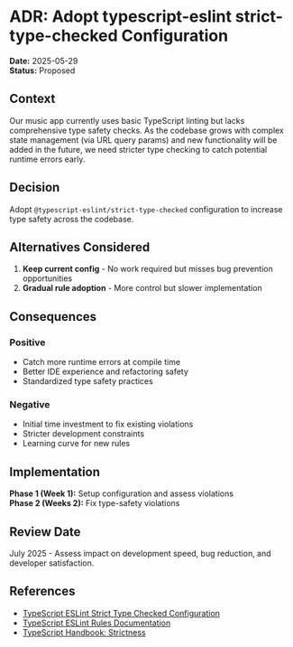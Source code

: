 # ADR: Adopt typescript-eslint strict-type-checked Configuration

**Date:** 2025-05-29  
**Status:** Proposed

## Context

Our music app currently uses basic TypeScript linting but lacks comprehensive type safety checks. As the codebase grows with complex state management (via URL query params) and new functionality will be added in the future, we need stricter type checking to catch potential runtime errors early.

## Decision

Adopt `@typescript-eslint/strict-type-checked` configuration to increase type safety across the codebase.

## Alternatives Considered

1. **Keep current config** - No work required but misses bug prevention opportunities
2. **Gradual rule adoption** - More control but slower implementation

## Consequences

### Positive
- Catch more runtime errors at compile time
- Better IDE experience and refactoring safety
- Standardized type safety practices

### Negative
- Initial time investment to fix existing violations
- Stricter development constraints
- Learning curve for new rules

## Implementation

**Phase 1 (Week 1):** Setup configuration and assess violations  
**Phase 2 (Weeks 2):** Fix type-safety violations  

## Review Date

July 2025 - Assess impact on development speed, bug reduction, and developer satisfaction.

## References

- [TypeScript ESLint Strict Type Checked Configuration](https://typescript-eslint.io/users/configs/#strict-type-checked)
- [TypeScript ESLint Rules Documentation](https://typescript-eslint.io/rules/)
- [TypeScript Handbook: Strictness](https://www.typescriptlang.org/docs/handbook/2/basic-types.html#strictness)